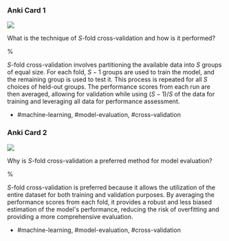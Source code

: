 ### Anki Card 1
![](https://cdn.mathpix.com/cropped/2024_05_18_00737bf1ec602cb9d4a6g-1.jpg?height=78&width=416&top_left_y=293&top_left_x=1128)

What is the technique of $S$-fold cross-validation and how is it performed?

%

$S$-fold cross-validation involves partitioning the available data into $S$ groups of equal size. For each fold, $S-1$ groups are used to train the model, and the remaining group is used to test it. This process is repeated for all $S$ choices of held-out groups. The performance scores from each run are then averaged, allowing for validation while using $(S-1)/S$ of the data for training and leveraging all data for performance assessment.

- #machine-learning, #model-evaluation, #cross-validation

### Anki Card 2
![](https://cdn.mathpix.com/cropped/2024_05_18_00737bf1ec602cb9d4a6g-1.jpg?height=78&width=416&top_left_y=293&top_left_x=1128)

Why is $S$-fold cross-validation a preferred method for model evaluation?

%

$S$-fold cross-validation is preferred because it allows the utilization of the entire dataset for both training and validation purposes. By averaging the performance scores from each fold, it provides a robust and less biased estimation of the model's performance, reducing the risk of overfitting and providing a more comprehensive evaluation.

- #machine-learning, #model-evaluation, #cross-validation